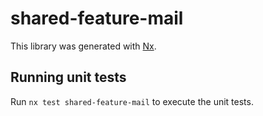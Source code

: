 # shared-feature-mail

This library was generated with [Nx](https://nx.dev).

## Running unit tests

Run `nx test shared-feature-mail` to execute the unit tests.
